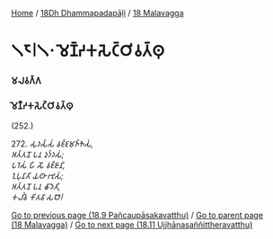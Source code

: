 
[Home](/) / [18Dh Dhammapadapāḷi](../../18Dh.md) / [18 Malavagga](../18.md)

# 𑁧𑁮𑁇𑁧𑁦 𑀫𑁂𑀡𑁆𑀟𑀓𑀲𑁂𑀝𑁆𑀞𑀺𑀯𑀢𑁆𑀣𑀼

### 𑀫𑀮𑀯𑀕𑁆𑀕

### 𑀫𑁂𑀡𑁆𑀟𑀓𑀲𑁂𑀝𑁆𑀞𑀺𑀯𑀢𑁆𑀣𑀼

(252.)

272\. _𑀲𑀼𑀤𑀲𑁆𑀲𑀁 𑀯𑀚𑁆𑀚𑀫𑀜𑁆𑀜𑁂𑀲𑀁,_  
_𑀅𑀢𑁆𑀢𑀦𑁄 𑀧𑀦 𑀤𑀼𑀤𑁆𑀤𑀲𑀁;_  
_𑀧𑀭𑁂𑀲𑀁 𑀳𑀺 𑀲𑁄 𑀯𑀚𑁆𑀚𑀸𑀦𑀺,_  
_𑀑𑀧𑀼𑀦𑀸𑀢𑀺 𑀬𑀣𑀸 𑀪𑀼𑀲𑀁;_  
_𑀅𑀢𑁆𑀢𑀦𑁄 𑀧𑀦 𑀙𑀸𑀤𑁂𑀢𑀺,_  
_𑀓𑀮𑀺𑀁𑀯 𑀓𑀺𑀢𑀯𑀸 𑀲𑀞𑁄𑁇_  


[Go to previous page (18.9 Pañcaupāsakavatthu)](18.9.md) / [Go to parent page (18 Malavagga)](../18.md) / [Go to next page (18.11 Ujjhānasaññittheravatthu)](18.11.md)


